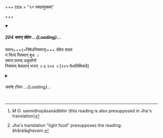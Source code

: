 +++
title = "२१ यमप्रामुख्यम्"

+++

<div class="js_include" includetitle="true" newlevelforh1="5" unfilled url="/kalpAntaram/smRtiH/manuH/vishvAsa-prastutiH/04/204_yamAn_seveta.md">
<details open><summary><h5>204 यमान् सेवेत ...{Loading}...</h5></summary>


यमान्+++(=निषेधनियमान्)+++ सेवेत सततं  
न नित्यं नियमान् बुधः ।  
यमान् पतत्य् अकुर्वाणो  
नियमान् केवलान् भजन्  ॥ ४.२०४ ॥ [२०५ मेधातिथिपाठे]  
</details>
</div>
<div class="js_include collapsed" newlevelforh1="6" title="सर्वाष् टीकाः" unfilled url="/kalpAntaram/smRtiH/manuH/sarvASh_TIkAH/04/204_yamAn_seveta.md">
<details><summary><h6>सर्वाष् टीकाः ...{Loading}...</h6></summary>
<details><summary>गङ्गानथ-मूलानुवादः</summary>

The wise man shall always observe the Restraints, but not necessarily the Observances. Not observing the Restraints, and keeping the Observances alone, he falls.—(204)
</details>
<details><summary>मेधातिथिः</summary>

प्रतिषेधरूपा **यमा** "ब्राह्मणो न हन्तव्यः" "सुरा न पेया" इत्यादयः । अनुष्ठेयरूपा **नियमाः** "वेदम् एव जपेन् नित्यम्" (म्ध् ४.१४७) इत्यादयः । **न नित्यं नियमान्** । नानेन नियमानाम् असेवोच्यते, किं तु यमानां नियमेभ्यो नित्यत्वम् । तथा चाह- **यमान् पतत्य् अकुर्वाणः** । ब्रह्महत्यादिर् यमलोपे सति । पतितत्वात् संध्योपासनादिभिर्[^२५८] नाधिक्रियते । न तु तथा नियमलोपे । तथा च शिष्टस्मरणम्-


[^२५८]:
     M G: sannidhopāsanādibhir (this reading is also presupposed in Jha's translation)

- पतति नियमावान् यमेष्व् असक्तो न तु यमवान् नियमालसो ऽवसीदेत् ।

- न नियमान् असमीक्ष्य बुद्ध्या यमबहुलेष्व् अतिसंदधीत बुद्धिम् ॥ इति 

येषाम् अपि पारिभाषिका यमनियमाः ।

- अहिंसा सत्यवचनं ब्रह्मचर्यम् अकल्कता ।

- अस्तेयम् अपि पञ्चैते यमाश् चैव व्रतानि च ॥

- अक्रोधो गुरुशुश्रूषा शौचम् आचरलाघवम्[^२५९] ।


[^२५९]:
     Jha's translation "light food" presupposes the reading: āhāralāghavam.

- अप्रमादश् च नियमाः पञ्चैवोपव्रतानि च ॥

तेषाम् अपि गुरुलाघवम् अनेन श्लोकेन प्रतिपाद्यते । अतो नानेन यमानां सेवोच्यते, नापि नियमानाम् असेवा, उभयेषां तैः शास्त्रैर् विहितत्वात् ॥ ४.२०४ ॥

_पूर्वेण श्लोकेन व्रताधिकारो विच्छिन्नः । इदानीं प्रतिषेधप्रकरणम् आरभ्यते ।_
</details>
<details><summary>गङ्गानथ-भाष्यानुवादः</summary>

‘*Yamas*,’ ‘Restraints,’ are negative, of the nature of prohibitions;
*e.g*., ‘the Brāhmaṇa should not be killed,’ ‘wine should not be drunk,’
and so forth. The ‘*niyamas*,’ ‘*observances*,’ are positive in form, of
the nature of something *to be done*; *e.g*., ‘one shall daily recite
the Veda,’ and so forth.

‘*Not necessarily the Observances*.’—This does not mean that one shall
not keep the Observances; all that is meant is that the Restraints are
more obligatory in their character than the Observances.

This is what is further emphasized:—‘*Not observing the Restraints, one
falls*.’ If the Restraints are not observed, it means that
Brāhmaṇa-killing and such acts are done, which means that the man has
become an outcast, and people do not find it advisable to sit near him
or have any dealings with him. It is not so in the case of the
non-keeping of the Observances. To this effect we have the following
assertions current among cultured people:—

‘The man who keeps the Observances, but is not intent upon the
Restraints, falls; but he who observes the Restraints, but not the
Observances, does not suffer. Therefore, one should devote one’s
attentions to the Restraints, not minding the Observances so much.’

For some people, the terms ‘*Yama*’ and ‘*Niyama*’ have technical
significations,—*e.g*., (*a*) ‘not injuring others, truthfulness,
continence, sinlessness, non-thieving,—these five constitute the
*Yamas*, the major observances; (*b*) Absence of Anger, Attendance on
the Teacher, Purity, Light Food, Carefulness,—these constitute the five
*Niyamas*, the minor Observances.’

Even according to this view, the present verse indicates the relative
importance of the two sets of duties.

Thus, what the present verse lays down is neither that one shall observe
the *Yamas*, nor that one shall *not* keep the Observances; since both
are equally prescribed by the scriptures.—(204)
</details>
<details><summary>गङ्गानथ-टिप्पन्यः</summary>

‘*Yama*’ and ‘*nigama*’ are best taken as explained by Medhātithi;
though Kullūka and others quote the somewhat artificial distinction made
by Yājñavalkya (III. 313-314).
</details>
<details><summary>गङ्गानथ-तुल्य-वाक्यानि</summary>

*Yājñavalkya* (3.312-313).—‘Celibacy, Compassion, Forgiveness,
Charitableness, Truthfulness, Straightforwardness, Harmlessness,
Non-appropriation of other’s property, Sweet disposition and
Self-control have been declared to be the

*Restraints*.—Bathing, Silence, Fasting, Sacrificing, Study, Control of
the sexual organs, Attendance on the teacher, Cleanliness, Freedom from
anger and Alertness are the *Observances*.’

*Atri* (47).—\[Same as Manu.\]
</details>
<details><summary>Bühler</summary>

204	A wise man should constantly discharge the paramount duties (called yama), but not always the minor ones (called niyama); for he who does not discharge the former, while he obeys the latter alone, becomes an outcast.
</details>
</details>
</div>
